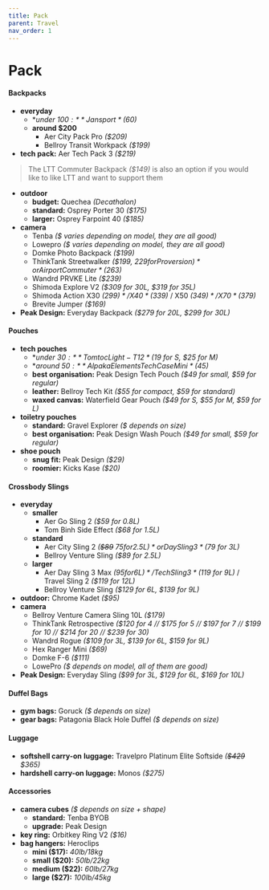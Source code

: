 ```yaml
---
title: Pack
parent: Travel
nav_order: 1
---
```

# Pack

#### Backpacks

- **everyday** 
	- **under $100:** Jansport *($60)*
	- **around $200** 
		- Aer City Pack Pro *($209)* 
		- Bellroy Transit Workpack *($199)* 
- **tech pack:** Aer Tech Pack 3 *($219)*

> The LTT Commuter Backpack *($149)* is also an option if you would like to like LTT and want to support them

- **outdoor** 
	- **budget:** Quechea *(Decathalon)*
	- **standard:** Osprey Porter 30 *($175)*
	- **larger:** Osprey Farpoint 40 *($185)*
- **camera**
	- Tenba *($ varies depending on model, they are all good)*
	- Lowepro *($ varies depending on model, they are all good)*
	- Domke Photo Backpack *($199)*
	- ThinkTank Streetwalker *($199, $229 for Pro version)* or Airport Commuter *($263)*
	- Wandrd PRVKE Lite *($239)*
	- Shimoda Explore V2 *($309 for 30L, $319 for 35L)*
	- Shimoda Action X30 *($299)* / X40 *($339)* / X50 *($349)* / X70 *($379)*
	- Brevite Jumper *($169)*
- **Peak Design:** Everyday Backpack *($279 for 20L, $299 for 30L)*

#### Pouches

- **tech pouches** 
	- **under $30:** Tomtoc Light-T12 *($19 for S, $25 for M)*
	- **around $50:** Alpaka Elements Tech Case Mini *($45)*
	- **best organisation:** Peak Design Tech Pouch *($49 for small, $59 for regular)*
	- **leather:** Bellroy Tech Kit *($55 for compact, $59 for standard)*
	- **waxed canvas:** Waterfield Gear Pouch *($49 for S, $55 for M, $59 for L)*
- **toiletry pouches** 
	- **standard:** Gravel Explorer *($ depends on size)*
	- **best organisation:** Peak Design Wash Pouch *($49 for small, $59 for regular)*
- **shoe pouch** 
	- **snug fit:** Peak Design *($29)*
	- **roomier:** Kicks Kase *($20)*

#### Crossbody Slings

- **everyday** 
	- **smaller** 
		- Aer Go Sling 2 *($59 for 0.8L)* 
		- Tom Binh Side Effect *($68 for 1.5L)*
	- **standard** 
		- Aer City Sling 2 *(~~$89~~ $75 for 2.5L)* or Day Sling 3 *($79 for 3L)* 
		- Bellroy Venture Sling *($89 for 2.5L)*
	- **larger** 
		- Aer Day Sling 3 Max *($95 for 6L)* / Tech Sling 3 *($119 for 9L)* / Travel Sling 2 *($119 for 12L)* 
		- Bellroy Venture Sling *($129 for 6L, $139 for 9L)*
- **outdoor:** Chrome Kadet *($95)*
- **camera** 
	- Bellroy Venture Camera Sling 10L *($179)*
	- ThinkTank Retrospective *($120 for 4 // $175 for 5 // $197 for 7 // $199 for 10 // $214 for 20 // $239 for 30)*
	- Wandrd Rogue *($109 for 3L, $139 for 6L, $159 for 9L)*
	- Hex Ranger Mini *($69)*
	- Domke F-6 *($111)*
	- LowePro *($ depends on model, all of them are good)*
- **Peak Design:** Everyday Sling *($99 for 3L, $129 for 6L, $169 for 10L)*

#### Duffel Bags

- **gym bags:** Goruck *($ depends on size)*
- **gear bags:** Patagonia Black Hole Duffel *($ depends on size)*

#### Luggage

- **softshell carry-on** **luggage:** Travelpro Platinum Elite Softside *(~~$429~~ $365)*
- **hardshell carry-on luggage:** Monos *($275)*

#### Accessories

- **camera cubes** *($ depends on size + shape)*
	- **standard:** Tenba BYOB
	- **upgrade:** Peak Design
- **key ring:** Orbitkey Ring V2 *($16)*
- **bag hangers:** Heroclips
	- **mini ($17):** *40lb/18kg*
	- **small ($20):** *50lb/22kg*
	- **medium ($22):** *60lb/27kg*
	- **large ($27):** *100lb/45kg*
